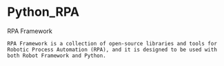 # Python_RPA
RPA Framework

    RPA Framework is a collection of open-source libraries and tools for Robotic Process Automation (RPA), and it is designed to be used with both Robot Framework and Python.
